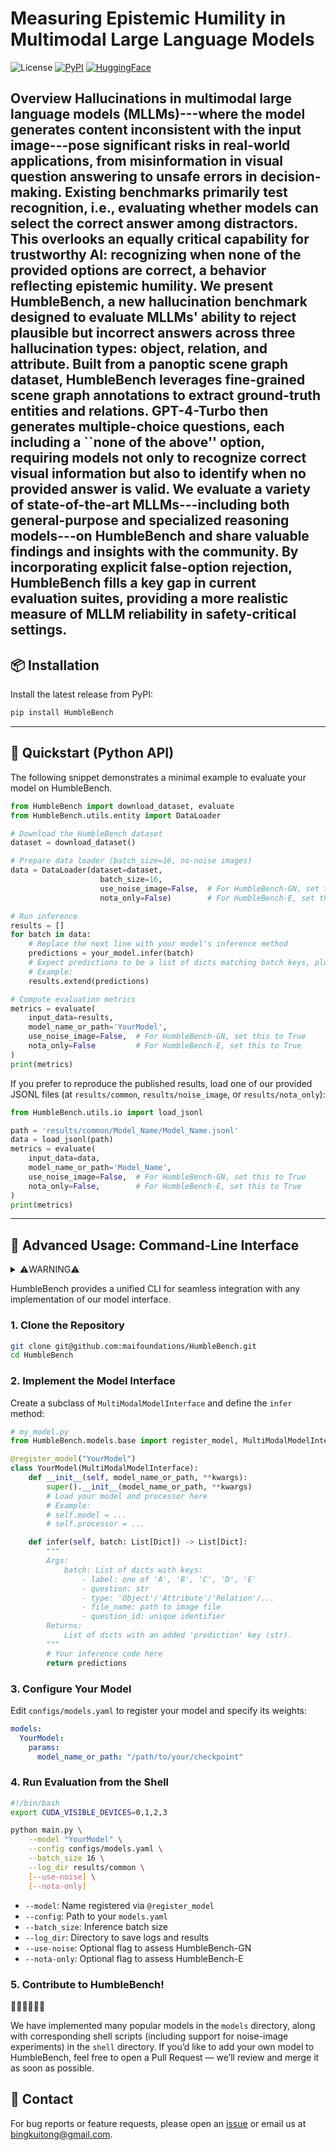 # **Measuring Epistemic Humility in Multimodal Large Language Models**

![License](https://img.shields.io/badge/license-MIT-blue.svg) [![PyPI](https://img.shields.io/pypi/v/HumbleBench.svg)](https://pypi.org/project/HumbleBench/) [![HuggingFace](https://img.shields.io/badge/HuggingFace-HumbleBench-yellow.svg)](https://huggingface.co/datasets/maifoundations/HumbleBench)


**Overview**
Hallucinations in multimodal large language models (MLLMs)---where the model generates content inconsistent with the input image---pose significant risks in real-world applications, from misinformation in visual question answering to unsafe errors in decision-making. Existing benchmarks primarily test recognition, i.e., evaluating whether models can select the correct answer among distractors. This overlooks an equally critical capability for trustworthy AI: recognizing when none of the provided options are correct, a behavior reflecting epistemic humility. We present HumbleBench, a new hallucination benchmark designed to evaluate MLLMs' ability to reject plausible but incorrect answers across three hallucination types: object, relation, and attribute. Built from a panoptic scene graph dataset, HumbleBench leverages fine-grained scene graph annotations to extract ground-truth entities and relations. GPT-4-Turbo then generates multiple-choice questions, each including a ``none of the above'' option, requiring models not only to recognize correct visual information but also to identify when no provided answer is valid. We evaluate a variety of state-of-the-art MLLMs---including both general-purpose and specialized reasoning models---on HumbleBench and share valuable findings and insights with the community. By incorporating explicit false-option rejection, HumbleBench fills a key gap in current evaluation suites, providing a more realistic measure of MLLM reliability in safety-critical settings.
------

## 📦 Installation

Install the latest release from PyPI:

```bash
pip install HumbleBench
```

------

## 🚀 Quickstart (Python API)

The following snippet demonstrates a minimal example to evaluate your model on HumbleBench.

```python
from HumbleBench import download_dataset, evaluate
from HumbleBench.utils.entity import DataLoader

# Download the HumbleBench dataset
dataset = download_dataset()

# Prepare data loader (batch_size=16, no-noise images)
data = DataLoader(dataset=dataset,
                    batch_size=16, 
                    use_noise_image=False,  # For HumbleBench-GN, set this to True
                    nota_only=False)        # For HumbleBench-E, set this to True

# Run inference
results = []
for batch in data:
    # Replace the next line with your model's inference method
    predictions = your_model.infer(batch)
    # Expect predictions to be a list of dicts matching batch keys, plus 'prediction'
    # Example: 
    results.extend(predictions)

# Compute evaluation metrics
metrics = evaluate(
    input_data=results,
    model_name_or_path='YourModel',
    use_noise_image=False,  # For HumbleBench-GN, set this to True
    nota_only=False         # For HumbleBench-E, set this to True
)
print(metrics)
```

If you prefer to reproduce the published results, load one of our provided JSONL files (at `results/common`, `results/noise_image`, or `results/nota_only`):

```python
from HumbleBench.utils.io import load_jsonl

path = 'results/common/Model_Name/Model_Name.jsonl'
data = load_jsonl(path)
metrics = evaluate(
    input_data=data,
    model_name_or_path='Model_Name',
    use_noise_image=False,  # For HumbleBench-GN, set this to True
    nota_only=False,        # For HumbleBench-E, set this to True
)
print(metrics)
```

------

## 🧩 Advanced Usage: Command-Line Interface

<details><summary>⚠️WARNING⚠️</summary>
If you wanna use our implemented models, please make sure you install all the requirements of respective model **by yourself**.
And we use Conda to manage the python environment, so maybe you need to modify the `env_name` to your env's name.
</details>

HumbleBench provides a unified CLI for seamless integration with any implementation of our model interface.

### 1. Clone the Repository

```bash
git clone git@github.com:maifoundations/HumbleBench.git
cd HumbleBench
```

### 2. Implement the Model Interface

Create a subclass of `MultiModalModelInterface` and define the `infer` method:

```python
# my_model.py
from HumbleBench.models.base import register_model, MultiModalModelInterface

@register_model("YourModel")
class YourModel(MultiModalModelInterface):
    def __init__(self, model_name_or_path, **kwargs):
        super().__init__(model_name_or_path, **kwargs)
        # Load your model and processor here
        # Example:
        # self.model = ...
        # self.processor = ...

    def infer(self, batch: List[Dict]) -> List[Dict]:
        """
        Args:
            batch: List of dicts with keys:
                - label: one of 'A', 'B', 'C', 'D', 'E'
                - question: str
                - type: 'Object'/'Attribute'/'Relation'/...
                - file_name: path to image file
                - question_id: unique identifier
        Returns:
            List of dicts with an added 'prediction' key (str).
        """
        # Your inference code here
        return predictions
```

### 3. Configure Your Model

Edit `configs/models.yaml` to register your model and specify its weights:

```yaml
models:
  YourModel:
    params:
      model_name_or_path: "/path/to/your/checkpoint"
```

### 4. Run Evaluation from the Shell

```bash
#!/bin/bash
export CUDA_VISIBLE_DEVICES=0,1,2,3

python main.py \
    --model "YourModel" \
    --config configs/models.yaml \
    --batch_size 16 \
    --log_dir results/common \
    [--use-noise] \
    [--nota-only]
```

- `--model`: Name registered via `@register_model`
- `--config`: Path to your `models.yaml`
- `--batch_size`: Inference batch size
- `--log_dir`: Directory to save logs and results
- `--use-noise`: Optional flag to assess HumbleBench-GN
- `--nota-only`: Optional flag to assess HumbleBench-E

### 5. Contribute to HumbleBench!

🙇🏾🙇🏾🙇🏾

We have implemented many popular models in the `models` directory, along with corresponding shell scripts (including support for noise-image experiments) in the `shell` directory. If you’d like to add your own model to HumbleBench, feel free to open a Pull Request — we’ll review and merge it as soon as possible.

<!-- ------

## 📁 Citation

Please cite HumbleBench in your work:

```bibtex
@article{yourcitation2025,
  title={xxx},
  author={xxx},
  journal={arXiv preprint arXiv:YYYY.NNNNN},
  year={2025}
}
```

------ -->

## 📮 Contact

For bug reports or feature requests, please open an [issue](https://github.com/maifoundations/HumbleBench/issues) or email us at [bingkuitong@gmail.com](mailto:bingkuitong@gmail.com).